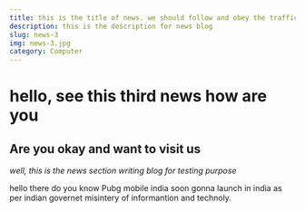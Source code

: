 ```yaml
---
title: this is the title of news. we should follow and obey the traffic rules which are important or not doesn't matter
description: this is the description for news blog
slug: news-3
img: news-3.jpg
category: Computer
---
```


# hello, see this third news how are you

## Are you okay and want to visit us
_well, this is the news section writing blog for testing purpose_

hello there do you know Pubg mobile india soon gonna launch in india as per indian governet misintery of informantion and technoly.